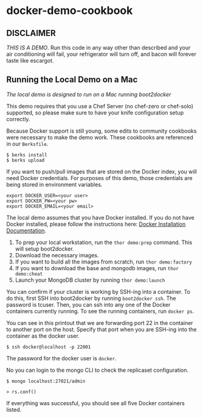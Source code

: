 # docker-demo-cookbook

## DISCLAIMER
*THIS IS A DEMO*. Run this code in any way other than described and your 
air conditioning will fail, your refrigerator will turn off, and bacon will 
forever taste like escargot.

## Running the Local Demo on a Mac
*The local demo is designed to run on a Mac running boot2docker*

This demo requires that you use a Chef Server (no chef-zero or chef-solo) supported,
so please make sure to have your knife configuration setup correctly.

Because Docker support is still young, some edits to community cookbooks were necessary to make
the demo work. These cookbooks are referenced in our `Berksfile`.

    $ berks install
    $ berks upload

If you want to push/pull images that are stored on the Docker index, you will need
Docker credentials. For purposes of this demo, those credentials are being stored
in environment variables.

    export DOCKER_USER=<your user>
    export DOCKER_PW=<your pw>
    export DOCKER_EMAIL=<your email>

The local demo assumes that you have Docker installed. If you do not have Docker installed, 
please follow the instructions here: [Docker Installation Documentation](https://www.docker.io/gettingstarted/#h_installation).

1. To prep your local workstation, run the `thor demo:prep` command. This will setup boot2docker.
2. Download the necessary images.
  1. If you want to build all the images from scratch, run `thor demo:factory`
  2. If you want to download the base and mongodb images, run `thor demo:cheat`
3. Launch your MongoDB cluster by running `thor demo:launch`

You can confirm if your cluster is working by SSH-ing into a container. To do this, first SSH
into boot2docker by running `boot2docker ssh`. The password is tcuser. Then, you can ssh into any one
of the Docker containers currently running. To see the running containers, run `docker ps`. 

You can see in this printout that we are forwarding port 22 in the container to another port on the host. 
Specify that port when you are SSH-ing into the container as the docker user. 

    $ ssh docker@localhost -p 22001

The password for the docker user is `docker`.

No you can login to the mongo CLI to check the replicaset configuration. 

    $ mongo localhost:27021/admin

    > rs.conf()

If everything was successful, you should see all five Docker containers listed. 




